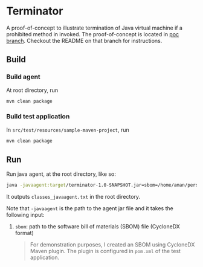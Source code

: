 # Terminator

A proof-of-concept to illustrate termination of Java virtual machine if a
prohibited method in invoked. The proof-of-concept is located in
[poc branch](https://github.com/ASSERT-KTH/terminator/tree/poc). Checkout the README on that branch for instructions. 

## Build

### Build agent

At root directory, run

```bash
mvn clean package
```

### Build test application

In `src/test/resources/sample-maven-project`, run

```bash
mvn clean package
```

## Run

Run java agent, at the root directory, like so:

```bash
java -javaagent:target/terminator-1.0-SNAPSHOT.jar=sbom=/home/aman/personal/who-are-you/src/test/resources/sample-maven-project/target/bom.json -jar src/test/resources/sample-maven-project/target/i-am-affected-1.0-SNAPSHOT-jar-with-dependencies.jar
```

It outputs `classes_javaagent.txt` in the root directory.

Note that `-javaagent` is the path to the agent jar file and it takes the following input:
1. `sbom`: path to the software bill of materials (SBOM) file (CycloneDX format)
   > For demonstration purposes, I created an SBOM using CycloneDX Maven plugin.
   > The plugin is configured in `pom.xml` of the test application.
